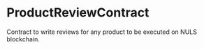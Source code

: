 # ProductReviewContract
Contract to write reviews for any product to be executed on NULS blockchain.

